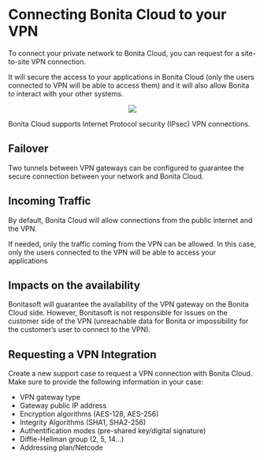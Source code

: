 # Connecting Bonita Cloud to your VPN

To connect your private network to Bonita Cloud, you can request for a site-to-site VPN connection.

It will secure the access to your applications in Bonita Cloud (only the users connected to VPN will be able to access them) and it will also allow Bonita to interact with your other systems.

<div style="text-align:center">
    <img src="cloud/images/master/DiagVPN.png"> 
</div>

Bonita Cloud supports Internet Protocol security (IPsec) VPN connections.

## Failover
Two tunnels between VPN gateways can be configured to guarantee the secure connection between your network and Bonita Cloud.

## Incoming Traffic
By default, Bonita Cloud will allow connections from the public internet and the VPN. 

If needed, only the traffic coming from the VPN can be allowed. In this case, only the users connected to the VPN will be able to access your applications

## Impacts on the availability
Bonitasoft will guarantee the availability of the VPN gateway on the Bonita Cloud side. However, Bonitasoft is not responsible for issues on the customer side of the VPN (unreachable data for Bonita or impossibility for the customer’s user to connect to the VPN).

## Requesting a VPN Integration
Create a new support case to request a VPN connection with Bonita Cloud. Make sure to provide the following information in your case:
* VPN gateway type
* Gateway public IP address
* Encryption algorithms (AES-128, AES-256)
* Integrity Algorithms (SHA1, SHA2-256)
* Authentification modes (pre-shared key/digital signature)
* Diffie-Hellman group (2, 5, 14...)
* Addressing plan/Netcode

